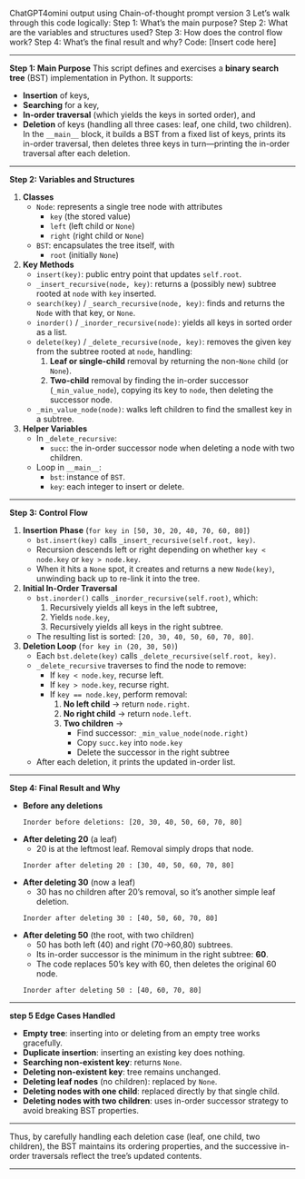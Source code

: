ChatGPT4omini output using Chain-of-thought prompt version 3
Let’s walk through this code logically:
Step 1: What’s the main purpose?
Step 2: What are the variables and structures used?
Step 3: How does the control flow work?
Step 4: What’s the final result and why?
Code:
[Insert code here]

-----------------------------------------------------------------------------------------------------
**Step 1: Main Purpose**
This script defines and exercises a **binary search tree** (BST) implementation in Python. It supports:
* **Insertion** of keys,
* **Searching** for a key,
* **In-order traversal** (which yields the keys in sorted order), and
* **Deletion** of keys (handling all three cases: leaf, one child, two children).
In the `__main__` block, it builds a BST from a fixed list of keys, prints its in-order traversal, then deletes three keys in turn—printing the in-order traversal after each deletion.
---
**Step 2: Variables and Structures**
1. **Classes**
   * `Node`: represents a single tree node with attributes
     * `key` (the stored value)
     * `left` (left child or `None`)
     * `right` (right child or `None`)
   * `BST`: encapsulates the tree itself, with
     * `root` (initially `None`)
2. **Key Methods**
   * `insert(key)`: public entry point that updates `self.root`.
   * `_insert_recursive(node, key)`: returns a (possibly new) subtree rooted at `node` with `key` inserted.
   * `search(key)` / `_search_recursive(node, key)`: finds and returns the `Node` with that key, or `None`.
   * `inorder()` / `_inorder_recursive(node)`: yields all keys in sorted order as a list.
   * `delete(key)` / `_delete_recursive(node, key)`: removes the given key from the subtree rooted at `node`, handling:
     1. **Leaf or single-child** removal by returning the non-`None` child (or `None`).
     2. **Two-child** removal by finding the in-order successor (`_min_value_node`), copying its key to `node`, then deleting the successor node.
   * `_min_value_node(node)`: walks left children to find the smallest key in a subtree.
3. **Helper Variables**
   * In `_delete_recursive`:
     * `succ`: the in-order successor node when deleting a node with two children.
   * Loop in `__main__`:
     * `bst`: instance of `BST`.
     * `key`: each integer to insert or delete.
---
**Step 3: Control Flow**
1. **Insertion Phase** (`for key in [50, 30, 20, 40, 70, 60, 80]`)
   * `bst.insert(key)` calls `_insert_recursive(self.root, key)`.
   * Recursion descends left or right depending on whether `key < node.key` or `key > node.key`.
   * When it hits a `None` spot, it creates and returns a new `Node(key)`, unwinding back up to re-link it into the tree.
2. **Initial In-Order Traversal**
   * `bst.inorder()` calls `_inorder_recursive(self.root)`, which:
     1. Recursively yields all keys in the left subtree,
     2. Yields `node.key`,
     3. Recursively yields all keys in the right subtree.
   * The resulting list is sorted: `[20, 30, 40, 50, 60, 70, 80]`.
3. **Deletion Loop** (`for key in (20, 30, 50)`)
   * Each `bst.delete(key)` calls `_delete_recursive(self.root, key)`.
   * `_delete_recursive` traverses to find the node to remove:
     * If `key < node.key`, recurse left.
     * If `key > node.key`, recurse right.
     * If `key == node.key`, perform removal:
       1. **No left child** → return `node.right`.
       2. **No right child** → return `node.left`.
       3. **Two children** →
          * Find successor: `_min_value_node(node.right)`
          * Copy `succ.key` into `node.key`
          * Delete the successor in the right subtree
   * After each deletion, it prints the updated in-order list.
---
**Step 4: Final Result and Why**
* **Before any deletions**
  ```
  Inorder before deletions: [20, 30, 40, 50, 60, 70, 80]
  ```
* **After deleting 20** (a leaf)
  * 20 is at the leftmost leaf. Removal simply drops that node.
  ```
  Inorder after deleting 20 : [30, 40, 50, 60, 70, 80]
  ```
* **After deleting 30** (now a leaf)
  * 30 has no children after 20’s removal, so it’s another simple leaf deletion.
  ```
  Inorder after deleting 30 : [40, 50, 60, 70, 80]
  ```
* **After deleting 50** (the root, with two children)
  * 50 has both left (40) and right (70→60,80) subtrees.
  * Its in-order successor is the minimum in the right subtree: **60**.
  * The code replaces 50’s key with 60, then deletes the original 60 node.
  ```
  Inorder after deleting 50 : [40, 60, 70, 80]
  ```
---
**step 5 Edge Cases Handled**
* **Empty tree**: inserting into or deleting from an empty tree works gracefully.
* **Duplicate insertion**: inserting an existing key does nothing.
* **Searching non-existent key**: returns `None`.
* **Deleting non-existent key**: tree remains unchanged.
* **Deleting leaf nodes** (no children): replaced by `None`.
* **Deleting nodes with one child**: replaced directly by that single child.
* **Deleting nodes with two children**: uses in-order successor strategy to avoid breaking BST properties.
---
Thus, by carefully handling each deletion case (leaf, one child, two children), the BST maintains its ordering properties, and the successive in-order traversals reflect the tree’s updated contents.

-----------------------------------------------------------------------------------------------------